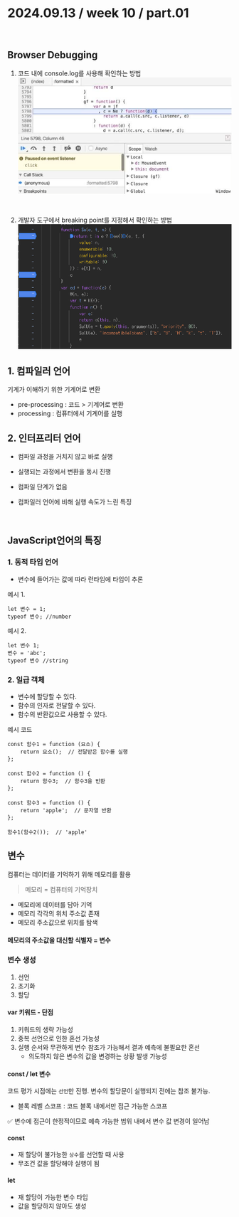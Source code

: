 # 2024.09.13 / week 10 / part.01

<br>

## Browser Debugging

1. 코드 내에 console.log를 사용해 확인하는 방법
   ![alt text](image-1.png)

<br>

2. 개발자 도구에서 breaking point를 지정해서 확인하는 방법
   ![alt text](image-2.png)


## 1. 컴파일러 언어

기계가 이해하기 위한 기계어로 변환

-  pre-processing : 코드 > 기계어로 변환
-  processing : 컴퓨터에서 기계어를 실행

## 2. 인터프리터 언어

-  컴파일 과정을 거치지 않고 바로 실행
-  실행되는 과정에서 변환을 동시 진행

-  컴파일 단계가 없음
-  컴파일러 언어에 비해 실행 속도가 느린 특징

<br>


## JavaScript언어의 특징

### 1. 동적 타입 언어

- 변수에 들어가는 값에 따라 런타임에 타입이 추론

예시 1.
```
let 변수 = 1;
typeof 변수; //number
```

예시 2.
```
let 변수 1;
변수 = 'abc';
typeof 변수 //string
```



### 2. 일급 객체

- 변수에 할당할 수 있다.
- 함수의 인자로 전달할 수 있다.
- 함수의 반환값으로 사용할 수 있다.

예시 코드
```
const 함수1 = function (요소) {
    return 요소();  // 전달받은 함수를 실행
};

const 함수2 = function () {
    return 함수3;  // 함수3을 반환
};

const 함수3 = function () {
    return 'apple';  // 문자열 반환
};

함수1(함수2());  // 'apple'
```

## 변수

컴퓨터는 데이터를 기억하기 위해 메모리를 활용

>메모리 = 컴퓨터의 기억장치

- 메모리에 데이터를 담아 기억
- 메모리 각각의 위치 주소값 존재
- 메모리 주소값으로 위치를 탐색

#### 메모리의 주소값을 대신할 식별자 = 변수


### 변수 생성

1. 선언
2. 초기화
3. 할당


#### var 키워드 - 단점
1. 키워드의 생략 가능성
2. 중복 선언으로 인한 혼선 가능성
3. 실행 순서와 무관하게 변수 참조가 가능해서 결과 예측에 불필요한 혼선
    - 의도하지 않은 변수의 값을 변경하는 상황 발생 가능성

#### const / let 변수

코드 평가 시점에는 `선언`만 진행. 변수의 할당문이 실행되지 전에는 참조 불가능.
- 블록 레벨 스코프 : 코드 블록 내에서만 접근 가능한 스코프

✅ 변수에 접근이 한정적이므로 예측 가능한 범위 내에서 변수 값 변경이 일어남

#### const
- 재 할당이 불가능한 `상수`를 선언할 때 사용
- 무조건 값을 할당해야 실행이 됨

#### let
- 재 할당이 가능한 변수 타입
- 값을 할당하지 않아도 생성




